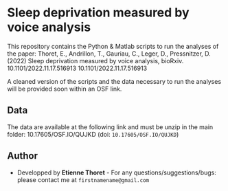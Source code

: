 # Sleep deprivation measured by voice analysis

This repository contains the Python & Matlab scripts to run the analyses of the paper: Thoret, E., Andrillon, T., Gauriau, C., Leger, D., Pressnitzer, D. (2022) Sleep deprivation measured by voice analysis, bioRxiv. 10.1101/2022.11.17.516913 10.1101/2022.11.17.516913

A cleaned version of the scripts and the data necessary to run the analyses will be provided soon within an OSF link.

## Data

The data are available at the following link and must be unzip in the main folder: 10.17605/OSF.IO/QUJKD (doi: `10.17605/OSF.IO/QUJKD`)

## Author

* Developped by **Etienne Thoret** - For any questions/suggestions/bugs: please contact me at `firstnamename@gmail.com`
